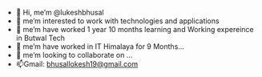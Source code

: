 - 👋 Hi, me’m @lukeshbhusal
- 👀 me’m interested to work with technologies and applications
- 🌱 me’m have worked 1 year 10 months learning and Working expereince in Butwal Tech
-  💞️ me’m have worked in IT Himalaya for 9 Months...
- 💞️ me’m looking to collaborate on ...
- 📫Gmail: bhusallokesh19@gmail.com

<!---
lokeshbhusal/lokeshbhusal is a ✨ special ✨ repository coz its `README.md` (this file) appears on your GitHub profile.
You can click the Preview link to take a look at your changes.
--->

